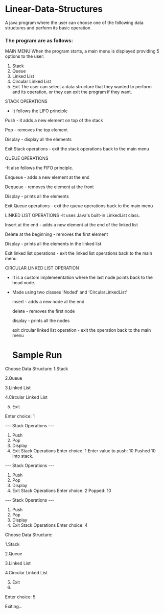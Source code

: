 # Linear-Data-Structures
A java program where the user can choose one of the following data structures and perform its basic operation.

### The program are as follows: 

MAIN MENU
When the program starts, a main menu is displayed providing 5 options to the user:
  1. Stack
  2. Queue
  3. Linked List
  4. Circular Linked List
  5. Exit
The user can select a data structure that they wanted to perform and its operation, or they can exit the program if they want.

STACK OPERATIONS

- It follows the LIFO principle
  
Push - it adds a new element on top of the stack

Pop - removes the top element

Display - display all the elements

Exit Stack operations - exit the stack operations back to the main menu

QUEUE OPERATIONS

-It also follows the FIFO principle.

Enqueue - adds a new element at the end 

Dequeue - removes the element at the front

Display - prints all the elements 

Exit Queue operations - exit the queue operations back to the main menu


LINKED LIST OPERATIONS 
-It uses Java's built-in LinkedList class.

Insert at the end - adds a new element at the end of the linked list

Delete at the beginning - removes the first element

Display - prints all the elements in the linked list 

Exit linked list operations - exit the linked list operations back to the main menu


CIRCULAR LINKED LIST OPERATION

- It is a custom implemeentation where the last node points back to the head node.
  
- Made using two classes 'Noded' and 'CircularLinkedList'
  
  insert - adds a new node at the end

  delete - removes the first node
  
  display - prints all the nodes
  
  exit circular linked list operation - exit the operation back to the main menu

  # Sample Run

Choose Data Structure:
1.Stack

2.Queue

3.Linked List

4.Circular Linked List

5. Exit
   
Enter choice: 1

--- Stack Operations ---
1. Push
2. Pop
3. Display
4. Exit Stack Operations
Enter choice: 1
Enter value to push: 10
Pushed 10 into stack.

--- Stack Operations ---
1. Push
2. Pop
3. Display
4. Exit Stack Operations
Enter choice: 2
Popped: 10

--- Stack Operations ---
1. Push
2. Pop
3. Display
4. Exit Stack Operations
Enter choice: 4

Choose Data Structure:

1.Stack

2.Queue

3.Linked List

4.Circular Linked List

5. Exit
6. 
Enter choice: 5

Exiting...

  

